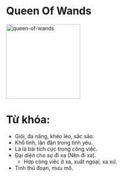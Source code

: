 # Queen Of Wands

<img style="width: 200px;" alt="queen-of-wands"
  src="https://www.alittlesparkofjoy.com/wp-content/uploads/2019/09/queen-of-wands-tarot-card-2.webp">

**Từ khóa:**
===

* Giỏi, đa năng, khéo léo, sắc sảo.
* Khổ tình, lận đận trong tình yêu.
* Là lá bài tích cực trong công việc.
* Đại diện cho sự đi xa (Nên đi xa).
  * Hợp công việc ở xa, xuất ngoại, xa xứ.
* Tính thủ đoạn, mưu mô.
